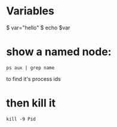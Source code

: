 # Variables
$ var="hello"
$ echo $var

# show a named node:
    ps aux | grep name
to find it's process ids

# then kill it
    kill -9 Pid
